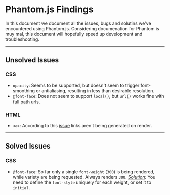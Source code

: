 # Phantom.js Findings #

In this document we document all the issues, bugs and solutins we've encountered using Phantom.js. Considering documenation for Phantom is muy mal, this document will hopefully speed up development and troubleshooting.

* * *

## Unsolved Issues ##

### CSS ###

- `opacity`: Seems to be supported, but doesn't seem to trigger font-smoothing or antialiasing, resulting in less than desirable resolution.
- `@font-face`: Does not seem to support `local()`, but `url()` works fine with full path urls.

### HTML ###

- `<a>`: According to this [issue](https://github.com/ariya/phantomjs/issues/10196) links aren't being generated on render.

* * *

## Solved Issues ##

### CSS ###

- `@font-face`: So far only a single `font-weight` (`300`) is being rendered, while variety are being requested. Always renders `300`. *[Solution](http://stackoverflow.com/questions/19758943/bold-italic-doesnt-work-on-custom-fonts-using-phantomjs):* You need to define the `font-style` uniquely for each weight, or set it to `initial`.
